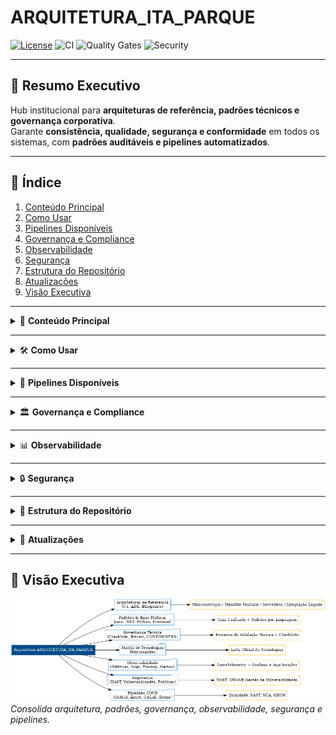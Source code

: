 # ARQUITETURA_ITA_PARQUE

[![License](https://img.shields.io/github/license/Rodrigo-Camargo-13/ARQUITETURA_ITA_PARQUE)](LICENSE)
![CI](https://img.shields.io/badge/CI-Configurada-informational)
![Quality Gates](https://img.shields.io/badge/Quality%20Gates-SAST%20%7C%20SCA%20%7C%20SBOM-success)
![Security](https://img.shields.io/badge/Security-DAST%20%7C%20Policies%20%7C%20Vuln%20Mgmt-success)

---

## 📌 Resumo Executivo
Hub institucional para **arquiteturas de referência, padrões técnicos e governança corporativa**.  
Garante **consistência, qualidade, segurança e conformidade** em todos os sistemas, com **padrões auditáveis e pipelines automatizados**.

---

## 📖 Índice
1. [Conteúdo Principal](#-conteúdo-principal)
2. [Como Usar](#-como-usar)
3. [Pipelines Disponíveis](#-pipelines-disponíveis)
4. [Governança e Compliance](#-governança-e-compliance)
5. [Observabilidade](#-observabilidade)
6. [Segurança](#-segurança)
7. [Estrutura do Repositório](#-estrutura-do-repositório)
8. [Atualizações](#-atualizações)
9. [Visão Executiva](#-visão-executiva)

---

<details>
<summary>📂 <strong>Conteúdo Principal</strong></summary>

- **Arquiteturas de Referência**  
  - C4/ADRs/Blueprints: [`reference-architectures/`](reference-architectures/)
  - Microsserviços (estendido): [`reference-architectures/microservices/blueprint-extended.md`](reference-architectures/microservices/blueprint-extended.md)  
  - Monólito modular: [`reference-architectures/monolith/blueprint-monolito-modular.md`](reference-architectures/monolith/blueprint-monolito-modular.md)  
  - Serverless: [`reference-architectures/serverless/blueprint-serverless.md`](reference-architectures/serverless/blueprint-serverless.md)  
  - Integração legada (SOAP→REST): [`reference-architectures/legacy-integration/blueprint-exemplo-soap-rest.md`](reference-architectures/legacy-integration/blueprint-exemplo-soap-rest.md)

- **Padrões & Boas Práticas**  
  - Guia unificado: [`standards/guia-unificado.md`](standards/guia-unificado.md)  
  - Java (Spring): [`standards/backend-java/`](standards/backend-java/)  
  - .NET 8: [`standards/backend-dotnet/`](standards/backend-dotnet/)  
  - Python (FastAPI): [`standards/backend-python/`](standards/backend-python/)  
  - Front-end (React): [`standards/frontend-react/`](standards/frontend-react/)

- **Matriz de Tecnologias Homologadas**  
  - (Azure, .NET 8, Kafka/Event Hubs, Observabilidade, etc.)  
  → **[Abrir Matriz](ops/matriz-tecnologias/matriz.md)**

</details>

---

<details>
<summary>🛠 <strong>Como Usar</strong></summary>

1. **Tecnologias**: valide na **[Matriz](ops/matriz-tecnologias/matriz.md)**.  
2. **Arquitetura**: escolha um **blueprint** em [`reference-architectures/`](reference-architectures/).  
3. **Padrões**: aplique os guias de [`standards/`](standards/).  
4. **Governança**: siga o **[Processo de Validação Técnica](governance/processo-validacao-tecnica.md)** + **[Checklists](governance/checklists/)**.

</details>

---

<details>
<summary>🚀 <strong>Pipelines Disponíveis</strong></summary>

| Plataforma   | Arquivo |
|---|---|
| GitHub Actions | `standards/cicd/github/.github/workflows/quality.yml` |
| Azure DevOps   | `standards/cicd/azure/azure-pipelines.yml` |
| GitLab CI      | `standards/cicd/gitlab/.gitlab-ci.yml` |
| Drone CI       | `standards/cicd/drone/.drone.yml` |

> Dica: ative **uma** forja como oficial. As demais ficam como referência.

</details>

---

<details>
<summary>🏛 <strong>Governança e Compliance</strong></summary>

- Política de governança: [`governance/politica-governanca.md`](governance/politica-governanca.md)  
- Versionamento & releases: [`governance/versioning-release.md`](governance/versioning-release.md)  
- Rituais do comitê técnico: [`governance/comite-tecnico-rituais.md`](governance/comite-tecnico-rituais.md)  
- ADRs: [`templates/adr.md`](templates/adr.md)  
- CODEOWNERS: [`CODEOWNERS`](CODEOWNERS)

</details>

---

<details>
<summary>📊 <strong>Observabilidade</strong></summary>

- Guia: [`ops/observabilidade-guia.md`](ops/observabilidade-guia.md)  
- OTel — como instrumentar: [`standards/observability/otel-logging-tracing.md`](standards/observability/otel-logging-tracing.md)  
- Monitoring (App Insights/Prom+Grafana): [`ops/monitoring/`](ops/monitoring/)  
- Runbooks & SLOs: [`ops/runbooks/`](ops/runbooks/)

</details>

---

<details>
<summary>🔒 <strong>Segurança</strong></summary>

- DAST (ZAP): [`standards/security/dast-guia.md`](standards/security/dast-guia.md)  
- Gestão de vulnerabilidades: [`standards/security/gestao-vulnerabilidades.md`](standards/security/gestao-vulnerabilidades.md)  
- Políticas de acesso: [`standards/security/politicas-acesso.md`](standards/security/politicas-acesso.md)  
- Supply Chain (SBOM, dependabot): [`standards/cicd/sbom-supply-chain.md`](standards/cicd/sbom-supply-chain.md)

</details>

---

<details>
<summary>📁 <strong>Estrutura do Repositório</strong></summary>

```

deploy/                  # Deploy Azure (App Service, AKS, GitOps)
docs/                    # Páginas executivas (MkDocs/links)
governance/              # Governança, processos, checklists, ADRs
ops/                     # Matriz, migração (CDC), monitoring, OTel collector
reference-architectures/ # Blueprints e exemplos
standards/               # Padrões por linguagem, CI/CD, observabilidade, segurança
security/                # Semgrep/Trivy baselines
testing/                 # Pact, pirâmide de testes
templates/               # ADR/PR/Issue

```

</details>

---

<details>
<summary>📝 <strong>Atualizações</strong></summary>

- **Baseline** audit-ready concluída (arquiteturas, padrões, governança, CI e segurança).  
- **Última revisão:** 2025-08  
- **Próxima auditoria técnica:** 2025-10

</details>

---

## 🎯 Visão Executiva
![Visão Executiva](docs/assets/visao-executiva-arquitetura.png)
*Consolida arquitetura, padrões, governança, observabilidade, segurança e pipelines.*

```
